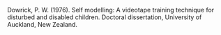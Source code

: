 Dowrick, P. W. (1976). Self modelling: A videotape training technique for disturbed and disabled children. Doctoral dissertation, University of Auckland, New Zealand.